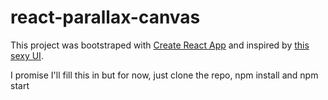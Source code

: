 # react-parallax-canvas

This project was bootstraped with [Create React App](https://github.com/facebook/create-react-app) and inspired by [this sexy UI](https://www.davidwilliambaum.com).

I promise I'll fill this in but for now, just clone the repo, npm install and npm start
